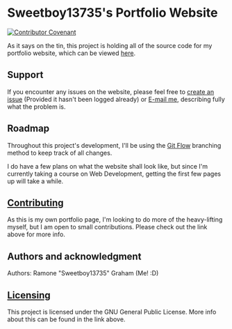 # Sweetboy13735's Portfolio Website
[![Contributor Covenant](https://img.shields.io/badge/Contributor%20Covenant-v2.0%20adopted-ff69b4.svg)](https://github.com/Sweetboy13735/Sweetboy13735.github.io/blob/master/CODE_OF_CONDUCT.md)

As it says on the tin, this project is holding all of the source code for my portfolio website, which can be viewed [here](https://Sweetboy13735.github.io).

## Support
If you encounter any issues on the website, please feel free to [create an issue](https://github.com/Sweetboy13735/Sweetboy13735.github.io/issues) (Provided it hasn't been logged already) or [E-mail me](mailto:ramonegraham@gmail.com), describing fully what the problem is.

## Roadmap
Throughout this project's development, I'll be using the [Git Flow](https://res.cloudinary.com/practicaldev/image/fetch/s--A57dbxFl--/c_limit%2Cf_auto%2Cfl_progressive%2Cq_auto%2Cw_880/https://thepracticaldev.s3.amazonaws.com/i/pyeszwkiezdk5owzq2tq.png) branching method to keep track of all changes.

I do have a few plans on what the website shall look like, but since I'm currently taking a course on Web Development, getting the first few pages up will take a while.

## [Contributing](https://github.com/Sweetboy13735/Sweetboy13735.github.io/blob/master/CONTRIBUTING.md)
As this is my own portfolio page, I'm looking to do more of the heavy-lifting myself, but I am open to small contributions. Please check out the link above for more info.

## Authors and acknowledgment
Authors: Ramone "Sweetboy13735" Graham (Me! :D)

## [Licensing](https://github.com/Sweetboy13735/Sweetboy13735.github.io/blob/master/LICENSE)
This project is licensed under the GNU General Public License. More info about this can be found in the link above.
